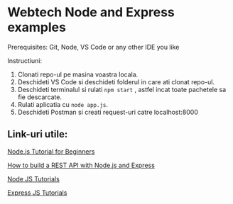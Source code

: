 # Webtech Node and Express examples

Prerequisites: 
Git, Node, VS Code or any other IDE you like

Instructiuni:
1. Clonati repo-ul pe masina voastra locala.
2. Deschideti VS Code si deschideti folderul in care ati clonat repo-ul.
3. Deschideti terminalul si rulati ```npm start``` , astfel incat toate pachetele sa fie descarcate.
4. Rulati aplicatia cu ```node app.js```.
5. Deschideti Postman si creati request-uri catre localhost:8000

## Link-uri utile:
[Node.js Tutorial for Beginners](https://www.youtube.com/watch?v=TlB_eWDSMt4)

[How to build a REST API with Node.js and Express](https://www.youtube.com/watch?v=pKd0Rpw7O48)

[Node JS Tutorials](https://www.tutorialspoint.com/nodejs/index.htm)

[Express JS Tutorials](https://www.tutorialspoint.com/expressjs/index.htm)

